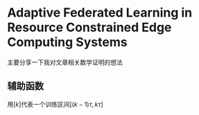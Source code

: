 # Adaptive Federated Learning in Resource Constrained Edge Computing Systems

主要分享一下我对文章相关数学证明的想法

## 辅助函数

用$[k]$代表一个训练区间$[(k-1)\tau, k\tau]$